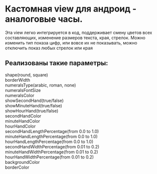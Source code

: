 # Кастомная view для андроид - аналоговые часы. 
Эта view легко интегрируется в код, поддерживает смену цветов всех составляющих, изменение размеров текста, края, стрелок. Можно изменить тип показа цифр, или вовсе их не показывать, можно отключить показ любых стрелок или края
## Реализованы такие параметры:  
shape(round, square)  
borderWidth  
numeralsType(arabic, roman, none)  
numeralsFontSize  
numeralsColor  
showSecondHand(true/false)  
showMinuteHand(true/false)  
showHourHand(true/false)  
secondHandColor  
minuteHandColor  
hourHandColor  
secondHandLengthPercentage(from 0.0 to 1.0)  
minuteHandLengthPercentage(from 0.0 to 1.0)  
hourHandLengthPercentage(from 0.0 to 1.0)  
secondHandWidthPercentage(from 0.01 to 0.2)  
minuteHandWidthPercentage(from 0.01 to 0.2)  
hourHandWidthPercentage(from 0.01 to 0.2)  
backgroundColor  
borderColor  

